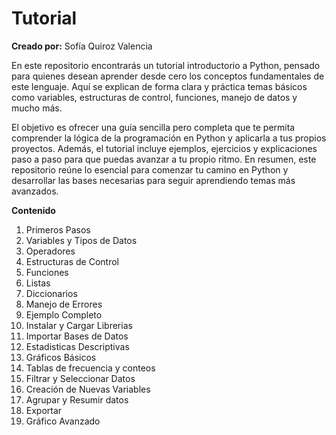 # Tutorial
**Creado por:** Sofía Quiroz Valencia 

En este repositorio encontrarás un tutorial introductorio a Python, pensado para quienes desean aprender desde cero los conceptos fundamentales de este lenguaje. Aquí se explican de forma clara y práctica temas básicos como variables, estructuras de control, funciones, manejo de datos y mucho más.

El objetivo es ofrecer una guía sencilla pero completa que te permita comprender la lógica de la programación en Python y aplicarla a tus propios proyectos. Además, el tutorial incluye ejemplos, ejercicios y explicaciones paso a paso para que puedas avanzar a tu propio ritmo.
En resumen, este repositorio reúne lo esencial para comenzar tu camino en Python y desarrollar las bases necesarias para seguir aprendiendo temas más avanzados.

**Contenido**
1. Primeros Pasos
2. Variables y Tipos de Datos
3. Operadores
4. Estructuras de Control
5. Funciones
6. Listas
7. Diccionarios
8. Manejo de Errores
9. Ejemplo Completo
10. Instalar y Cargar Librerias
11. Importar Bases de Datos
12. Estadisticas Descriptivas
13. Gráficos Básicos
14. Tablas de frecuencia y conteos
15. Filtrar y Seleccionar Datos
16. Creación de Nuevas Variables
17. Agrupar y Resumir datos
18. Exportar
19. Gráfico Avanzado 
